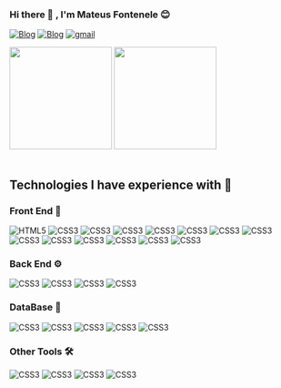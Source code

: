### Hi there 👋 , I'm Mateus Fontenele 😊

[![Blog](https://img.shields.io/badge/LinkedIn-0077B5?style=for-the-badge&logo=linkedin&logoColor=white)](https://www.linkedin.com/in/mateus-fontenele-07261a150/)
[![Blog](https://img.shields.io/badge/Instagram-E4405F?style=for-the-badge&logo=instagram&logoColor=white)](https://www.instagram.com/fontinele_mts?igsh=MXZpdnFrcDBxYnV1aw%3D%3D&utm_source=qr)
<a href="mailto:fontinelemateus@gmail.com"><img alt="gmail" src="https://img.shields.io/badge/Gmail-D14836?style=for-the-badge&logo=gmail&logoColor=white" /><a/>

<div>
  <img height="180rem" src="https://github-readme-stats.vercel.app/api?username=MateusFC&show_icons=true&theme=transparent" />
  <img height="180rem" src="https://github-readme-stats.vercel.app/api/top-langs/?username=MateusFC&layout=compact" />
</div>

<div style="display:inline-block"><br/>
  <h2>Technologies I have experience with 🚀</h2>
  <h3>Front End 🦄</h3>
  <img aling="center" alt="HTML5" src="https://img.shields.io/badge/HTML5-E34F26?style=for-the-badge&logo=html5&logoColor=white" />
  <img aling="center" alt="CSS3" src="https://img.shields.io/badge/CSS3-1572B6?style=for-the-badge&logo=css3&logoColor=white" />
  <img aling="center" alt="CSS3" src="https://img.shields.io/badge/Sass-CC6699?style=for-the-badge&logo=sass&logoColor=white" />
  <img aling="center" alt="CSS3" src="https://img.shields.io/badge/Tailwind_CSS-38B2AC?style=for-the-badge&logo=tailwind-css&logoColor=whit" />
  <img aling="center" alt="CSS3" src="https://img.shields.io/badge/Bootstrap-563D7C?style=for-the-badge&logo=bootstrap&logoColor=white" />
  <img aling="center" alt="CSS3" src="https://img.shields.io/badge/styled--components-DB7093?style=for-the-badge&logo=styled-components&logoColor=white" />
  <img aling="center" alt="CSS3" src="https://img.shields.io/badge/Material--UI-0081CB?style=for-the-badge&logo=material-ui&logoColor=white" />
  <img aling="center" alt="CSS3" src="https://img.shields.io/badge/Angular-DD0031?style=for-the-badge&logo=angular&logoColor=white" />
  <img aling="center" alt="CSS3" src="https://img.shields.io/badge/Vue.js-35495E?style=for-the-badge&logo=vue.js&logoColor=4FC08D" />
  <img aling="center" alt="CSS3" src="https://img.shields.io/badge/React-20232A?style=for-the-badge&logo=react&logoColor=61DAFB" />
  <img aling="center" alt="CSS3" src="https://img.shields.io/badge/React_Native-20232A?style=for-the-badge&logo=react&logoColor=61DAFB" />
  <img aling="center" alt="CSS3" src="https://img.shields.io/badge/JavaScript-F7DF1E?style=for-the-badge&logo=javascript&logoColor=black" />
  <img aling="center" alt="CSS3" src="https://img.shields.io/badge/jQuery-0769AD?style=for-the-badge&logo=jquery&logoColor=white" />
  <img aling="center" alt="CSS3" src="https://img.shields.io/badge/React_Router-CA4245?style=for-the-badge&logo=react-router&logoColor=white" />
  <br/>
  <h3>Back End ⚙️</h3>
   <img aling="center" alt="CSS3" src="https://img.shields.io/badge/C%23-239120?style=for-the-badge&logo=c-sharp&logoColor=white" />
   <img aling="center" alt="CSS3" src="https://img.shields.io/badge/.NET-5C2D91?style=for-the-badge&logo=.net&logoColor=white" />
   <img aling="center" alt="CSS3" src="https://img.shields.io/badge/Node.js-43853D?style=for-the-badge&logo=node.js&logoColor=white" />
   <img aling="center" alt="CSS3" src="https://img.shields.io/badge/Express.js-404D59?style=for-the-badge" />
  <h3>DataBase 💾</h3>
  <img aling="center" alt="CSS3" src="https://img.shields.io/badge/MongoDB-4EA94B?style=for-the-badge&logo=mongodb&logoColor=white" />
  <img aling="center" alt="CSS3" src="https://img.shields.io/badge/PostgreSQL-316192?style=for-the-badge&logo=postgresql&logoColor=white" />
  <img aling="center" alt="CSS3" src="https://img.shields.io/badge/SQLite-07405E?style=for-the-badge&logo=sqlite&logoColor=white" />
  <img aling="center" alt="CSS3" src="https://img.shields.io/badge/MySQL-005C84?style=for-the-badge&logo=mysql&logoColor=white" />
   <img aling="center" alt="CSS3" src="https://img.shields.io/badge/Microsoft%20SQL%20Server-CC2927?style=for-the-badge&logo=microsoft%20sql%20server&logoColor=white" />
  <h3>Other Tools 🛠️</h3>
  <img aling="center" alt="CSS3" src="https://img.shields.io/badge/Microsoft_Azure-0089D6?style=for-the-badge&logo=microsoft-azure&logoColor=white" />
  <img aling="center" alt="CSS3" src="https://img.shields.io/badge/GitLab-330F63?style=for-the-badge&logo=gitlab&logoColor=white" />
  <img aling="center" alt="CSS3" src="https://img.shields.io/badge/Bitbucket-0747a6?style=for-the-badge&logo=bitbucket&logoColor=white"/>
  <img aling="center" alt="CSS3" src="https://img.shields.io/badge/GIT-E44C30?style=for-the-badge&logo=git&logoColor=white"/>
</div>

